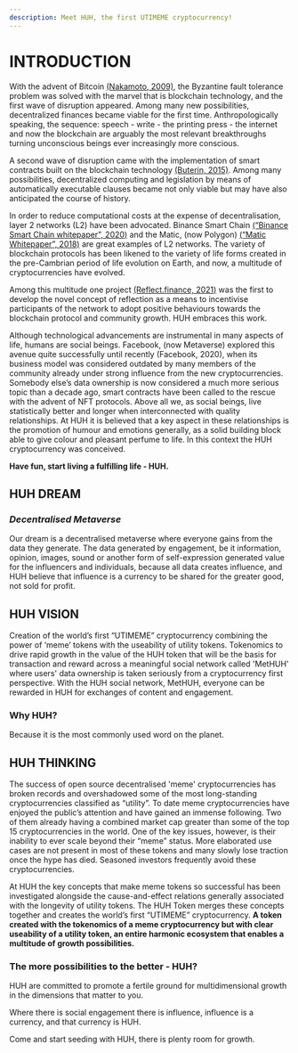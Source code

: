 ```yaml
---
description: Meet HUH, the first UTIMEME cryptocurrency!
---
```


# INTRODUCTION

With the advent of Bitcoin [(Nakamoto, 2009)](https://whitepaper.huh.social/additional-info/references#references\_bitcoinwhitepaper), the Byzantine fault tolerance problem was solved with the marvel that is blockchain technology, and the first wave of disruption appeared. Among many new possibilities, decentralized finances became viable for the first time. Anthropologically speaking, the sequence: speech - write - the printing press - the internet and now the blockchain are arguably the most relevant breakthroughs turning unconscious beings ever increasingly more conscious.

A second wave of disruption came with the implementation of smart contracts built on the blockchain technology [(Buterin, 2015)](https://whitepaper.huh.social/additional-info/references#references\_ethereumwhitepaper). Among many possibilities, decentralized computing and legislation by means of automatically executable clauses became not only viable but may have also anticipated the course of history.

In order to reduce computational costs at the expense of decentralisation, layer 2 networks (L2) have been advocated. Binance Smart Chain [(“Binance Smart Chain whitepaper”, 2020)](https://whitepaper.huh.social/additional-info/references#references\_bscwhitepaper) and the Matic, (now Polygon) [(“Matic Whitepaper”, 2018)](https://whitepaper.huh.social/additional-info/references#references\_maticwhitepaper) are great examples of L2 networks. The variety of blockchain protocols has been likened to the variety of life forms created in the pre-Cambrian period of life evolution on Earth, and now, a multitude of cryptocurrencies have evolved.

Among this multitude one project [(Reflect.finance, 2021)](https://whitepaper.huh.social/additional-info/references#references\_reflectfinance) was the first to develop the novel concept of reflection as a means to incentivise participants of the network to adopt positive behaviours towards the blockchain protocol and community growth. HUH embraces this work.

Although technological advancements are instrumental in many aspects of life, humans are social beings. Facebook, (now Metaverse) explored this avenue quite successfully until recently (Facebook, 2020), when its business model was considered outdated by many members of the community already under strong influence from the new cryptocurrencies. Somebody else’s data ownership is now considered a much more serious topic than a decade ago, smart contracts have been called to the rescue with the advent of NFT protocols. Above all we, as social beings, live statistically better and longer when interconnected with quality relationships. At HUH it is believed that a key aspect in these relationships is the promotion of humour and emotions generally, as a solid building block able to give colour and pleasant perfume to life. In this context the HUH cryptocurrency was conceived.&#x20;

**Have fun, start living a fulfilling life - HUH.**

## HUH DREAM

### _Decentralised Metaverse_

Our dream is a decentralised metaverse where everyone gains  from the data they generate. The data generated by engagement, be it information, opinion, images, sound or another form of self-expression generated value for the influencers and individuals, because all data creates influence, and HUH believe that influence is a currency to be shared for the greater good, not sold for profit.

## HUH VISION

Creation of the world’s first “UTIMEME” cryptocurrency combining the power of ‘meme’ tokens with the useability of utility tokens. Tokenomics to drive rapid growth in the value of the HUH token that will be the basis for transaction and reward across a meaningful social network called 'MetHUH' where users' data ownership is taken seriously from a cryptocurrency first perspective. With the HUH social network, MetHUH, everyone can be rewarded in HUH for exchanges of content and engagement.

### Why HUH?

Because it is the most commonly used word on the planet.

## HUH THINKING

The success of open source decentralised 'meme' cryptocurrencies has broken records and overshadowed some of the most long-standing cryptocurrencies classified as “utility”. To date meme cryptocurrencies have enjoyed the public’s attention and have gained an immense following. Two of them already having a combined market cap greater than some of the top 15 cryptocurrencies in the world. One of the key issues, however, is their inability to ever scale beyond their “meme” status. More elaborated use cases are not present in most of these tokens and many slowly lose traction once the hype has died. Seasoned investors frequently avoid these cryptocurrencies.

At HUH the key concepts that make meme tokens so successful has been investigated alongside the cause-and-effect relations generally associated with the longevity of utility tokens. The HUH Token merges these concepts together and creates the world’s first “UTIMEME” cryptocurrency. **A token created with the tokenomics of a meme cryptocurrency but with clear useability of a utility token, an entire harmonic ecosystem that enables a multitude of growth possibilities.**&#x20;

### The more possibilities to the better - HUH?

HUH are committed to promote a fertile ground for multidimensional growth in the dimensions that matter to you.

Where there is social engagement there is influence, influence is a currency, and that currency is HUH.

Come and start seeding with HUH, there is plenty room for growth.
